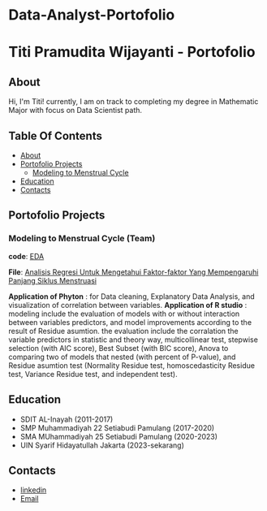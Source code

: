 # Data-Analyst-Portofolio
# Titi Pramudita Wijayanti - Portofolio
## About 
Hi, I'm Titi! currently, I am on track to completing my degree in  Mathematic Major with focus on Data Scientist path.


## Table Of Contents
- [About](https://github.com/TiPramudita/Data-Analyst-Portofolio/blob/main/README.md#about)
- [Portofolio Projects](https://github.com/TiPramudita/Data-Analyst-Portofolio/blob/main/README.md#portofolio-projects)
  - [Modeling to Menstrual Cycle](https://github.com/TiPramudita/Data-Analyst-Portofolio/blob/main/README.md#modeling-to-menstrual-cycle-team)
- [Education](https://github.com/TiPramudita/Data-Analyst-Portofolio/blob/main/README.md#education)
- [Contacts](https://github.com/TiPramudita/Data-Analyst-Portofolio/blob/main/README.md#contacts)
## Portofolio Projects
### Modeling to Menstrual Cycle (Team)
**code**: [EDA](https://colab.research.google.com/drive/1t7I2RUGd9xxjkbuQkflza58tchSg6gD2?usp=sharing)

**File**: [Analisis Regresi Untuk Mengetahui Faktor-faktor Yang Mempengaruhi Panjang Siklus Menstruasi](https://drive.google.com/file/d/1FCZCPshec6v2hfPhZp0aSiu5QGEVRO5O/view?usp=sharing)

**Application of Phyton** : for Data cleaning, Explanatory Data Analysis, and visualization of correlation between variables.
**Application of R studio** : modeling include the evaluation of models with or without interaction between variables predictors, and model improvements according to the result of Residue asumtion. the evaluation include the corralation the variable predictors in statistic and theory way, multicollinear test, stepwise selection (with AIC score), Best Subset (with BIC score), Anova to comparing two of models that nested (with percent of P-value), and Residue asumtion test (Normality Residue test, homoscedasticity Residue test, Variance Residue test, and independent test). 



## Education
- SDIT AL-Inayah (2011-2017)
- SMP Muhammadiyah 22 Setiabudi Pamulang (2017-2020)
- SMA MUhammadiyah 25 Setiabudi Pamulang (2020-2023)
- UIN Syarif Hidayatullah Jakarta (2023-sekarang)
## Contacts 
- [linkedin](https://www.linkedin.com/in/titi-pramudita-wijayanti-73aa07287/)
- [Email](titipramuditaw235@gmail.com)
